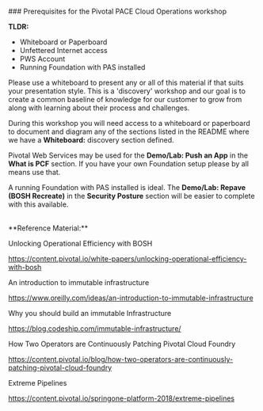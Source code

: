 <br>
### Prerequisites for the Pivotal PACE Cloud Operations workshop

**TLDR:**

- Whiteboard or Paperboard
- Unfettered Internet access
- PWS Account
- Running Foundation with PAS installed

Please use a whiteboard to present any or all of this material if that suits your presentation style. This is a 'discovery' workshop and our goal is to create a common baseline of knowledge for our customer to grow from along with learning about their process and challenges.

During this workshop you will need access to a whiteboard or paperboard to document and diagram any of the sections listed in the README where we have a **Whiteboard:** discovery section defined.

Pivotal Web Services may be used for the **Demo/Lab: Push an App** in the **What is PCF** section. If you have your own Foundation setup please by all means use that.

A running Foundation with PAS installed is ideal. The **Demo/Lab: Repave (BOSH Recreate)** in the **Security Posture** section will be easier to complete with this available.

<br>
**Reference Material:**

Unlocking Operational Efficiency with BOSH

https://content.pivotal.io/white-papers/unlocking-operational-efficiency-with-bosh

An introduction to immutable infrastructure

https://www.oreilly.com/ideas/an-introduction-to-immutable-infrastructure

Why you should build an immutable Infrastructure

https://blog.codeship.com/immutable-infrastructure/

How Two Operators are Continuously Patching Pivotal Cloud Foundry

https://content.pivotal.io/blog/how-two-operators-are-continuously-patching-pivotal-cloud-foundry

Extreme Pipelines

https://content.pivotal.io/springone-platform-2018/extreme-pipelines
<br>
